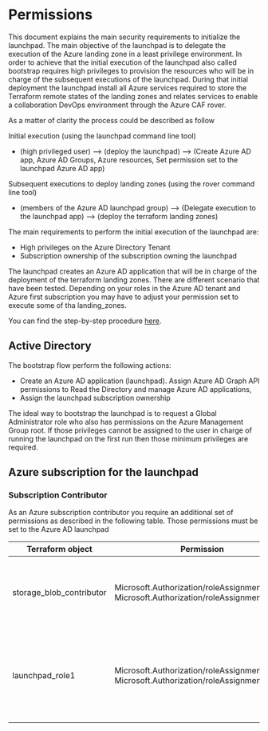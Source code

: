 # Permissions

This document explains the main security requirements to initialize the launchpad. The main objective of the launchpad is to delegate the execution of the Azure landing zone in a least privilege environment. In order to achieve that the initial execution of the launchpad also called bootstrap requires high privileges to provision the resources who will be in charge of the subsequent executions of the launchpad. During that initial deployment the launchpad install all Azure services required to store the Terraform remote states of the landing zones and relates services to enable a collaboration DevOps environment through the Azure CAF rover.

As a matter of clarity the process could be described as follow

Initial execution (using the launchpad command line tool)

- (high privileged user) --> (deploy the launchpad) --> (Create Azure AD app, Azure AD Groups, Azure resources, Set permission set to the launchpad Azure AD app)

Subsequent executions to deploy landing zones (using the rover command line tool)

- (members of the Azure AD launchpad group) --> (Delegate execution to the launchpad app) --> (deploy the terraform landing zones)

The main requirements to perform the initial execution of the launchpad are:

- High privileges on the Azure Directory Tenant
- Subscription ownership of the subscription owning the launchpad

The launchpad creates an Azure AD application that will be in charge of the deployment of the terraform landing zones. There are different scenario that have been tested. Depending on your roles in the Azure AD tenant and Azure first  subscription you may have to adjust your permission set to execute some of tha landing_zones.

You can find the step-by-step procedure [here](./setup_prereqs.md).

## Active Directory

The bootstrap flow perform the following actions:

- Create an Azure AD application (launchpad). Assign Azure AD Graph API permissions to Read the Directory and manage Azure AD applications,
- Assign the launchpad subscription ownership

The ideal way to bootstrap the launchpad is to request a Global Administrator role who also has permissions on the Azure Management Group root. If those privileges cannot be assigned to the user in charge of running the launchpad on the first run then those minimum privileges are required.

## Azure subscription for the launchpad

### Subscription Contributor

As an Azure subscription contributor you require an additional set of permissions as described in the following table. Those permissions must be set to the Azure AD launchpad

| Terraform object | Permission | Scope | Description |
| -- | -- | -- | -- |
| storage_blob_contributor | Microsoft.Authorization/roleAssignments/write<br>Microsoft.Authorization/roleAssignments/Read | storage account  | Permissions are granted at the Azure blob storage level as blob storage contributor |
| launchpad_role1 | Microsoft.Authorization/roleAssignments/write<br>Microsoft.Authorization/roleAssignments/Read | /subscriptions/{subscription_id} | the launchpad create an Azure AD application and assign it ownership to the subscription.|
